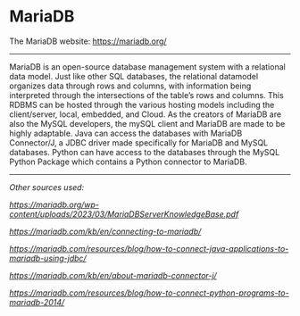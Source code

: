 # MariaDB

The MariaDB website: https://mariadb.org/
___
MariaDB is an open-source database management system with a relational data model. Just like other SQL databases, the relational datamodel organizes data through rows and columns, with information being interpreted through the intersections of the table’s rows and columns. This RDBMS can be hosted through the various hosting models including the client/server, local, embedded, and Cloud. As the creators of MariaDB are also the MySQL developers, the mySQL client and MariaDB are made to be highly adaptable. Java can access the databases with MariaDB Connector/J, a JDBC driver made specifically for MariaDB and MySQL databases. Python can have access to the databases through the MySQL Python Package which contains a Python connector to MariaDB. 
___
_Other sources used:_ 

_​https://mariadb.org/wp-content/uploads/2023/03/MariaDBServerKnowledgeBase.pdf_

_https://mariadb.com/kb/en/connecting-to-mariadb/_

_https://mariadb.com/resources/blog/how-to-connect-java-applications-to-mariadb-using-jdbc/_

_https://mariadb.com/kb/en/about-mariadb-connector-j/_

_https://mariadb.com/resources/blog/how-to-connect-python-programs-to-mariadb-2014/_
